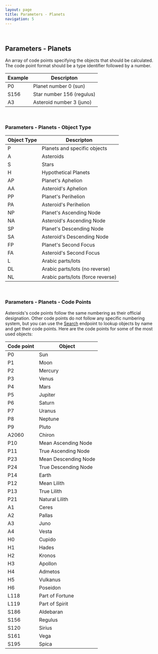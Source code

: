 ```yaml
---
layout: page
title: Parameters - Planets
navigation: 5
---
```


<style>
	.inner a {
		color: royalblue;
		font-weight: bold;
	}
	.inner code {
		font-size: 100%;
	}
	.sidebar {
		width: 30%
	}
	.navigation li {
		padding: 5px;
	}
</style>

<script>
	window.onload = function(){
		if (location.hash) {
			let target = location.hash;
			document.querySelector(".content").scroll({top:document.querySelector(target).offsetTop,behavior:"smooth"})
		}
	}
</script>

<br>

## Parameters - Planets

An array of code points specifying the objects that should be calculated. The code point format should be a type identifier followed by a number.

| Example | Descripton |
|---|---|
|P0|Planet number 0 (sun)|
|S156|Star number 156 (regulus)|
|A3|Asteroid number 3 (juno)|

<br>

### Parameters - Planets - Object Type

| Object Type | Descripton |
|---|---|
| P | Planets and specific objects |
| A | Asteroids |
| S | Stars |
| H | Hypothetical Planets |
| AP | Planet's Aphelion |
| AA | Asteroid's Aphelion |
| PP | Planet's Perihelion |
| PA | Asteroid's Perihelion |
| NP | Planet's Ascending Node |
| NA | Asteroid's Ascending Node |
| SP | Planet's Descending Node |
| SA | Asteroid's Descending Node |
| FP | Planet's Second Focus |
| FA | Asteroid's Second Focus |
| L | Arabic parts/lots |
| DL | Arabic parts/lots (no reverse) |
| NL | Arabic parts/lots (force reverse) |

<br>

### Parameters - Planets - Code Points

Asteroids's code points follow the same numbering as their official designation. Other code points do not follow any specific numbering system, but you can use the [Search](/astrologico/search.html) endpoint to lookup objects by name and get their code points. Here are the code points for some of the most used objects:

| Code point | Object |
|---|---|
| P0 | Sun |
| P1 | Moon |
| P2 | Mercury |
| P3 | Venus |
| P4 | Mars |
| P5 | Jupiter |
| P6 | Saturn |
| P7 | Uranus |
| P8 | Neptune |
| P9 | Pluto |
| A2060 | Chiron |
| P10 | Mean Ascending Node |
| P11 | True Ascending Node |
| P23 | Mean Descending Node |
| P24 | True Descending Node |
| P14 | Earth |
| P12 | Mean Lilith |
| P13 | True Lilith |
| P21 | Natural Lilith |
| A1 | Ceres |
| A2 | Pallas |
| A3 | Juno |
| A4 | Vesta |
| H0 | Cupido |
| H1 | Hades |
| H2 | Kronos |
| H3 | Apollon |
| H4 | Admetos |
| H5 | Vulkanus |
| H6 | Poseidon |
| L118 | Part of Fortune |
| L119 | Part of Spirit |
| S186 | Aldebaran |
| S156 | Regulus |
| S120 | Sirius |
| S161 | Vega |
| S195 | Spica |

<br><br><br>
